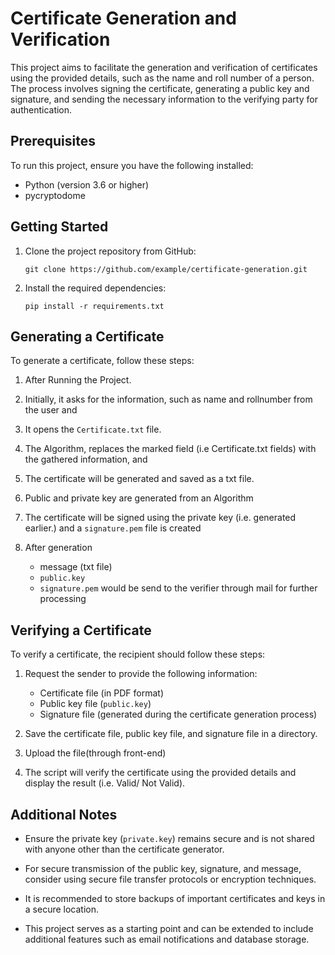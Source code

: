 # Certificate Generation and Verification

This project aims to facilitate the generation and verification of certificates using the provided details, such as the name and roll number of a person. The process involves signing the certificate, generating a public key and signature, and sending the necessary information to the verifying party for authentication.

## Prerequisites

To run this project, ensure you have the following installed:

- Python (version 3.6 or higher)
- pycryptodome

## Getting Started

1. Clone the project repository from GitHub:

   ```shell
   git clone https://github.com/example/certificate-generation.git
   ```

2. Install the required dependencies:

   ```shell
   pip install -r requirements.txt
   ```


## Generating a Certificate

To generate a certificate, follow these steps:

1. After Running the Project.

2. Initially, it asks for the information, such as name and rollnumber from the user and

3. It opens the `Certificate.txt` file.

4. The Algorithm, replaces the marked field (i.e Certificate.txt fields) with the gathered information, and

5. The certificate will be generated and saved as a txt file.

6. Public and private key are generated from an Algorithm

7. The certificate will be signed using the private key (i.e. generated earlier.) and a `signature.pem` file is created

8. After generation 
    - message (txt file)
    - `public.key`
    - `signature.pem` would be send to the verifier through mail for further processing

## Verifying a Certificate

To verify a certificate, the recipient should follow these steps:

1. Request the sender to provide the following information:
   - Certificate file (in PDF format)
   - Public key file (`public.key`)
   - Signature file (generated during the certificate generation process)

2. Save the certificate file, public key file, and signature file in a directory.

3. Upload the file(through front-end) 

6. The script will verify the certificate using the provided details and display the result (i.e. Valid/ Not Valid).

## Additional Notes

- Ensure the private key (`private.key`) remains secure and is not shared with anyone other than the certificate generator.

- For secure transmission of the public key, signature, and message, consider using secure file transfer protocols or encryption techniques.

- It is recommended to store backups of important certificates and keys in a secure location.

- This project serves as a starting point and can be extended to include additional features such as email notifications and database storage.